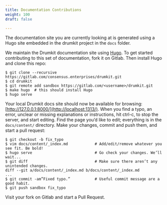 ```yaml
---
title: Documentation Contributions
weight: 100
draft: false

---
```


The documentation site you are currently looking at is generated using a Hugo site embedded in the drumkit project in the `docs` folder.




We maintain the Drumkit documentation site using
[Hugo](http://www.gohugo.org/). To get started contributing to this set of documentation,
fork it on Gitlab. Then install Hugo and clone this repo:

```console
$ git clone --recursive https://gitlab.com/consensus.enterprises/drumkit.git
$ cd drumkit
$ git remote add sandbox https://gitlab.com/<username>/drumkit.git
$ make hugo  # this should install Hugo
$ hugo serve
```

Your local Drumkit docs site should now be available for browsing:
[http://127.0.0.1:8000/](http://localhost:1313/). When you find a typo, an
error, unclear or missing explanations or instructions, hit ctrl-c, to stop the
server, and start editing. Find the page you’d like to edit; everything is in
the `docs/content/` directory. Make your changes, commit and push them, and start a pull
request:

```console
$ git checkout -b fix_typo
$ vim docs/content/_index.md            # Add/edit/remove whatever you see fit. Be bold!
$ hugo serve                            # Go check your changes. We’ll wait...
$ git diff                              # Make sure there aren’t any unintended changes.
diff --git a/docs/content/_index.md b/docs/content/_index.md
...
$ git commit -am”Fixed typo.”           # Useful commit message are a good habit.
$ git push sandbox fix_typo
```

Visit your fork on Gitlab and start a Pull Request.
